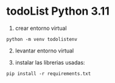 # todoList Python 3.11 

1. crear entorno virtual  
```
python -m venv todolistenv
```

2. levantar entorno virtual

3. instalar las librerias usadas:
```
pip install -r requirements.txt
```
